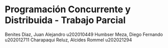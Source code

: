 # Programación Concurrente y Distribuida - Trabajo Parcial
Benites Diaz, Juan Alejandro          u202010449
Humbser Meza, Diego Fernando          u202012711
Charapaqui Reluz, Alcides Rommel      u202021294
